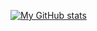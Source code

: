 [![My GitHub stats](https://github-readme-stats.vercel.app/api?username=jimizip)](https://github.com/jimizip/github-readme-stats)
